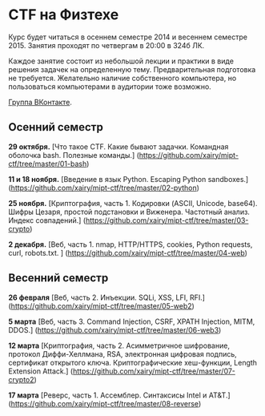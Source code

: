 CTF на Физтехе
==============

Курс будет читаться в осеннем семестре 2014 и весеннем семестре 2015.
Занятия проходят по четвергам в 20:00 в 324б ЛК.

Каждое занятие состоит из небольшой лекции и практики в виде решения задачек на определенную тему.
Предварительная подготовка не требуется.
Желательно наличие собственного компьютера, но пользоваться компьютерами в аудитории тоже возможно.

[Группа ВКонтакте](https://vk.com/mipt_ctf).

## Осенний семестр

**29 октября.**
[Что такое CTF. Какие бывают задачки. Командная оболочка bash. Полезные команды.]
(https://github.com/xairy/mipt-ctf/tree/master/01-bash)

**11 и 18 ноября.**
[Введение в язык Python. Escaping Python sandboxes.]
(https://github.com/xairy/mipt-ctf/tree/master/02-python)

**25 ноября.**
[Криптография, часть 1. Кодировки (ASCII, Unicode, base64). Шифры Цезаря, простой подстановки и Виженера. Частотный анализ. Индекс совпадений.]
(https://github.com/xairy/mipt-ctf/tree/master/03-crypto)

**2 декабря.**
[Веб, часть 1. nmap, HTTP/HTTPS, cookies, Python requests, curl, robots.txt. ]
(https://github.com/xairy/mipt-ctf/tree/master/04-web)

## Весенний семестр

**26 февраля**
[Веб, часть 2. Инъекции. SQLi, XSS, LFI, RFI.]
(https://github.com/xairy/mipt-ctf/tree/master/05-web2)

**5 марта**
[Веб, часть 3. Command Injection, CSRF, XPATH Injection, MITM, DDOS.]
(https://github.com/xairy/mipt-ctf/tree/master/06-web3)

**12 марта**
[Криптография, часть 2. Асимметричное шифрование, протокол Диффи-Хеллмана, RSA, электронная цифровая подпись, сертификат открытого ключа. Криптографические хеш-функции, Length Extension Attack.]
(https://github.com/xairy/mipt-ctf/tree/master/07-crypto2)

**17 марта**
[Реверс, часть 1. Ассемблер. Синтаксисы Intel и AT&T.]
(https://github.com/xairy/mipt-ctf/tree/master/08-reverse)
